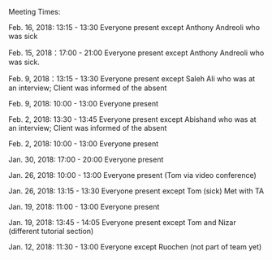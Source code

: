 Meeting Times:

Feb. 16, 2018: 13:15 - 13:30
    Everyone present except Anthony Andreoli who was sick

Feb. 15, 2018：17:00 - 21:00
    Everyone present except Anthony Andreoli who was sick.

Feb. 9, 2018：13:15 - 13:30
    Everyone present except Saleh Ali who was at an interview; Client was informed of the absent 

Feb. 9, 2018: 10:00 - 13:00
    Everyone present

Feb. 2, 2018: 13:30 - 13:45
    Everyone present except Abishand who was at an interview; Client was informed of the absent

Feb. 2, 2018: 10:00 - 13:00
    Everyone present
    
Jan. 30, 2018: 17:00 - 20:00
    Everyone present
    
Jan. 26, 2018: 10:00 - 13:00
    Everyone present (Tom via video conference)
    
Jan. 26, 2018: 13:15 - 13:30 
    Everyone present except Tom (sick)
    Met with TA
    
Jan. 19, 2018: 11:00 - 13:00
    Everyone present
    
Jan. 19, 2018: 13:45 - 14:05
    Everyone present except Tom and Nizar (different tutorial section)
    
Jan. 12, 2018: 11:30 - 13:00
    Everyone except Ruochen (not part of team yet)
    

